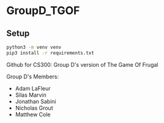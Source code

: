# GroupD_TGOF

## Setup

```bash
python3 -m venv venv
pip3 install -r requirements.txt
```

Github for CS300: Group D's version of The Game Of Frugal

Group D's Members:
- Adam LaFleur
- Silas Marvin
- Jonathan Sabini
- Nicholas Grout 
- Matthew Cole


